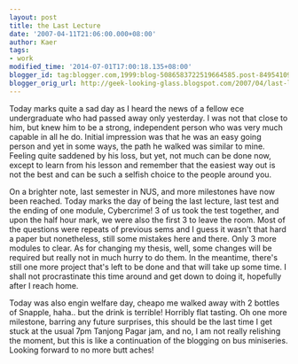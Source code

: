 ```yaml
---
layout: post
title: the Last Lecture
date: '2007-04-11T21:06:00.000+08:00'
author: Kaer
tags:
- work
modified_time: '2014-07-01T17:00:18.135+08:00'
blogger_id: tag:blogger.com,1999:blog-5086583722519664585.post-8495410971738652628
blogger_orig_url: http://geek-looking-glass.blogspot.com/2007/04/last-lecture.html
---
```


Today marks quite a sad day as I heard the news of a fellow ece 
undergraduate who had passed away only yesterday. I was not that close to him, 
but knew him to be a strong, independent person who was very much capable in 
all he do. Initial impression was that he was an easy going person and yet in 
some ways, the path he walked was similar to mine. Feeling quite saddened by 
his loss, but yet, not much can be done now, except to learn from his lesson 
and remember that the easiest way out is not the best and can be such a 
selfish choice to the people around you. 

On a brighter note, last semester in NUS, 
and more milestones have now been reached. Today marks the day of being the 
last lecture, last test and the ending of one module, Cybercrime! 3 of us took 
the test together, and upon the half hour mark, we were also the first 3 to 
leave the room. Most of the questions were repeats of previous sems and I 
guess it wasn't that hard a paper but nonetheless, still some mistakes here 
and there. Only 3 more modules to clear. As for changing my thesis, well, some 
changes will be required but really not in much hurry to do them. In the 
meantime, there's still one more project that's left to be done and that will 
take up some time. I shall not procrastinate this time around and get down to 
doing it, hopefully after I reach home. 

Today was also engin welfare day, cheapo 
me walked away with 2 bottles of Snapple, haha.. but the drink is terrible! 
Horribly flat tasting. Oh one more milestone, barring any future surprises, 
this should be the last time I get stuck at the usual 7pm Tanjong Pagar jam, 
and no, I am not really relishing the moment, but this is like a continuation 
of the blogging on bus miniseries. Looking forward to no more butt aches! 